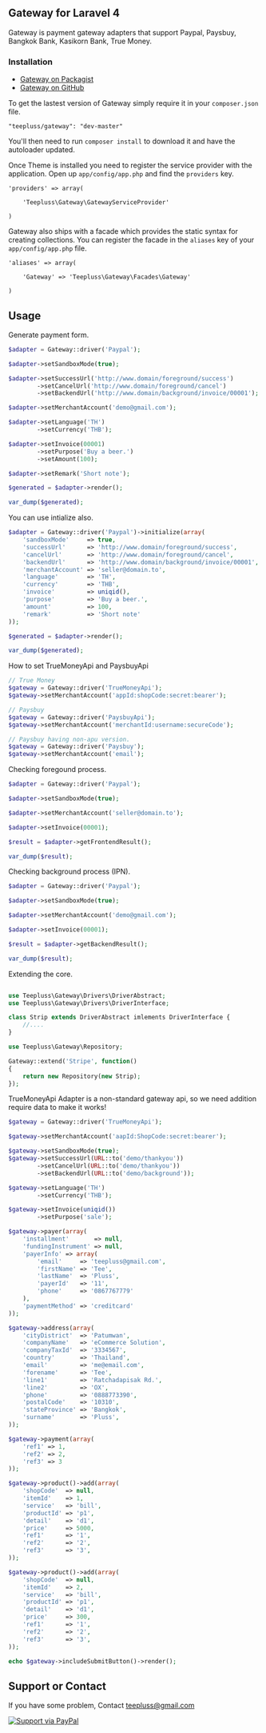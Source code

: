 ## Gateway for Laravel 4

Gateway is payment gateway adapters that support Paypal, Paysbuy, Bangkok Bank, Kasikorn Bank, True Money.

### Installation

- [Gateway on Packagist](https://packagist.org/packages/teepluss/gateway)
- [Gateway on GitHub](https://github.com/teepluss/laravel4-gateway)

To get the lastest version of Gateway simply require it in your `composer.json` file.

~~~
"teepluss/gateway": "dev-master"
~~~

You'll then need to run `composer install` to download it and have the autoloader updated.

Once Theme is installed you need to register the service provider with the application. Open up `app/config/app.php` and find the `providers` key.

~~~
'providers' => array(

    'Teepluss\Gateway\GatewayServiceProvider'

)
~~~

Gateway also ships with a facade which provides the static syntax for creating collections. You can register the facade in the `aliases` key of your `app/config/app.php` file.

~~~
'aliases' => array(

    'Gateway' => 'Teepluss\Gateway\Facades\Gateway'

)
~~~

## Usage

Generate payment form.
~~~php
$adapter = Gateway::driver('Paypal');

$adapter->setSandboxMode(true);

$adapter->setSuccessUrl('http://www.domain/foreground/success')
        ->setCancelUrl('http://www.domain/foreground/cancel')
        ->setBackendUrl('http://www.domain/background/invoice/00001');

$adapter->setMerchantAccount('demo@gmail.com');

$adapter->setLanguage('TH')
        ->setCurrency('THB');

$adapter->setInvoice(00001)
        ->setPurpose('Buy a beer.')
        ->setAmount(100);

$adapter->setRemark('Short note');

$generated = $adapter->render();

var_dump($generated);
~~~

You can use intialize also.
~~~php
$adapter = Gateway::driver('Paypal')->initialize(array(
    'sandboxMode'     => true,
    'successUrl'      => 'http://www.domain/foreground/success',
    'cancelUrl'       => 'http://www.domain/foreground/cancel',
    'backendUrl'      => 'http://www.domain/background/invoice/00001',
    'merchantAccount' => 'seller@domain.to',
    'language'        => 'TH',
    'currency'        => 'THB',
    'invoice'         => uniqid(),
    'purpose'         => 'Buy a beer.',
    'amount'          => 100,
    'remark'          => 'Short note'
));

$generated = $adapter->render();

var_dump($generated);
~~~

How to set TrueMoneyApi and PaysbuyApi
~~~php
// True Money
$gateway = Gateway::driver('TrueMoneyApi');
$gateway->setMerchantAccount('appId:shopCode:secret:bearer');

// Paysbuy
$gateway = Gateway::driver('PaysbuyApi');
$gateway->setMerchantAccount('merchantId:username:secureCode');

// Paysbuy having non-apu version.
$gateway = Gateway::driver('Paysbuy');
$gateway->setMerchantAccount('email');
~~~

Checking foregound process.
~~~php
$adapter = Gateway::driver('Paypal');

$adapter->setSandboxMode(true);

$adapter->setMerchantAccount('seller@domain.to');

$adapter->setInvoice(00001);

$result = $adapter->getFrontendResult();

var_dump($result);
~~~

Checking background process (IPN).
~~~php
$adapter = Gateway::driver('Paypal');

$adapter->setSandboxMode(true);

$adapter->setMerchantAccount('demo@gmail.com');

$adapter->setInvoice(00001);

$result = $adapter->getBackendResult();

var_dump($result);
~~~

Extending the core.
~~~php

use Teepluss\Gateway\Drivers\DriverAbstract;
use Teepluss\Gateway\Drivers\DriverInterface;

class Strip extends DriverAbstract imlements DriverInterface {
    //....
}

use Teepluss\Gateway\Repository;

Gateway::extend('Stripe', function()
{
    return new Repository(new Strip);
});
~~~

TrueMoneyApi Adapter is a non-standard gateway api, so we need addition require data to make it works!

~~~php
$gateway = Gateway::driver('TrueMoneyApi');

$gateway->setMerchantAccount('aapId:ShopCode:secret:bearer');

$gateway->setSandboxMode(true);
$gateway->setSuccessUrl(URL::to('demo/thankyou'))
        ->setCancelUrl(URL::to('demo/thankyou'))
        ->setBackendUrl(URL::to('demo/background'));

$gateway->setLanguage('TH')
        ->setCurrency('THB');

$gateway->setInvoice(uniqid())
        ->setPurpose('sale');

$gateway->payer(array(
    'installment'       => null,
    'fundingInstrument' => null,
    'payerInfo' => array(
        'email'     => 'teepluss@gmail.com',
        'firstName' => 'Tee',
        'lastName'  => 'Pluss',
        'payerId'   => '11',
        'phone'     => '0867767779'
    ),
    'paymentMethod' => 'creditcard'
));

$gateway->address(array(
    'cityDistrict'  => 'Patumwan',
    'companyName'   => 'eCommerce Solution',
    'companyTaxId'  => '3334567',
    'country'       => 'Thailand',
    'email'         => 'me@email.com',
    'forename'      => 'Tee',
    'line1'         => 'Ratchadapisak Rd.',
    'line2'         => 'OX',
    'phone'         => '0888773390',
    'postalCode'    => '10310',
    'stateProvince' => 'Bangkok',
    'surname'       => 'Pluss',
));

$gateway->payment(array(
    'ref1' => 1,
    'ref2' => 2,
    'ref3' => 3
));

$gateway->product()->add(array(
    'shopCode'  => null,
    'itemId'    => 1,
    'service'   => 'bill',
    'productId' => 'p1',
    'detail'    => 'd1',
    'price'     => 5000,
    'ref1'      => '1',
    'ref2'      => '2',
    'ref3'      => '3',
));

$gateway->product()->add(array(
    'shopCode'  => null,
    'itemId'    => 2,
    'service'   => 'bill',
    'productId' => 'p1',
    'detail'    => 'd1',
    'price'     => 300,
    'ref1'      => '1',
    'ref2'      => '2',
    'ref3'      => '3',
));

echo $gateway->includeSubmitButton()->render();
~~~

## Support or Contact

If you have some problem, Contact teepluss@gmail.com


[![Support via PayPal](https://rawgithub.com/chris---/Donation-Badges/master/paypal.jpeg)](https://www.paypal.com/cgi-bin/webscr?cmd=_s-xclick&hosted_button_id=9GEC8J7FAG6JA)
